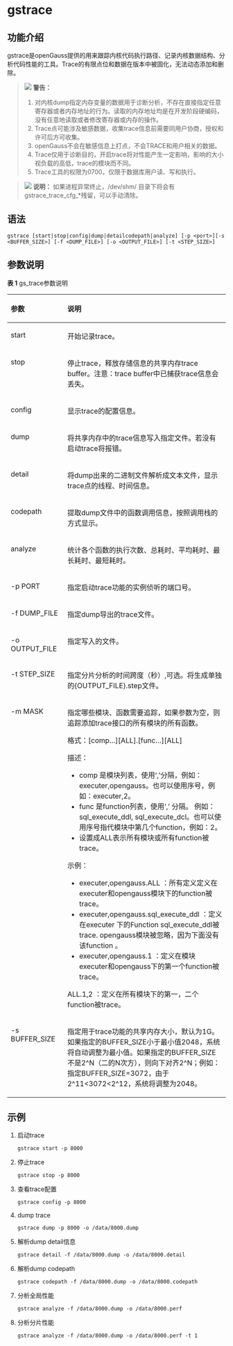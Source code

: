 # gstrace<a name="ZH-CN_TOPIC_0289899251"></a>

## 功能介绍<a name="zh-cn_topic_0287275941_zh-cn_topic_0237152426_zh-cn_topic_0059778103_s1d88b9452b2d4c15811c8ad2670b7682"></a>

gstrace是openGauss提供的用来跟踪内核代码执行路径、记录内核数据结构、分析代码性能的工具。Trace的有限点位和数据在版本中被固化，无法动态添加和删除。

>![](public_sys-resources/icon-warning.png) **警告：** 
>
>1.  对内核dump指定内存变量的数据用于诊断分析，不存在直接指定任意寄存器或者内存地址的行为。读取的内存地址均是在开发阶段硬编码，没有任意地读取或者修改寄存器或内存的操作。
>2.  Trace点可能涉及敏感数据，收集trace信息前需要同用户协商，授权和许可后方可收集。
>3.  openGauss不会在敏感信息上打点，不会TRACE和用户相关的数据。
>4.  Trace仅用于诊断目的，开启trace将对性能产生一定影响，影响的大小视负载的高低，trace的模块而不同。
>5.  Trace工具的权限为0700，仅限于数据库用户读、写和执行。

>![](public_sys-resources/icon-note.png) **说明：** 
>如果进程异常终止，/dev/shm/ 目录下将会有gstrace\_trace\_cfg\_\*残留，可以手动清除。

## 语法<a name="zh-cn_topic_0287275941_zh-cn_topic_0237152426_section681720817204"></a>

```
gstrace [start|stop|config|dump|detailcodepath|analyze] [-p <port>][-s <BUFFER_SIZE>] [-f <DUMP_FILE>] [-o <OUTPUT_FILE>] [-t <STEP_SIZE>]
```

## 参数说明<a name="zh-cn_topic_0287275941_zh-cn_topic_0237152426_zh-cn_topic_0059778103_se0ebdb25733f42f5b4286a1fc7e54a13"></a>

**表 1**  gs\_trace参数说明

<a name="zh-cn_topic_0287275941_zh-cn_topic_0237152426_zh-cn_topic_0059778103_t23767b731a7a45f09c53aed81e926bc8"></a>
<table><thead align="left"><tr id="zh-cn_topic_0287275941_zh-cn_topic_0237152426_zh-cn_topic_0059778103_r188ffec592514e99abaf1bc732cee3a5"><th class="cellrowborder" valign="top" width="25.94%" id="mcps1.2.3.1.1"><p id="zh-cn_topic_0287275941_zh-cn_topic_0237152426_zh-cn_topic_0059778103_a5c967910f28a4a66bb9305b009489d36"><a name="zh-cn_topic_0287275941_zh-cn_topic_0237152426_zh-cn_topic_0059778103_a5c967910f28a4a66bb9305b009489d36"></a><a name="zh-cn_topic_0287275941_zh-cn_topic_0237152426_zh-cn_topic_0059778103_a5c967910f28a4a66bb9305b009489d36"></a>参数</p>
</th>
<th class="cellrowborder" valign="top" width="74.06%" id="mcps1.2.3.1.2"><p id="zh-cn_topic_0287275941_zh-cn_topic_0237152426_zh-cn_topic_0059778103_a8fefacfdc99f49668d734bb253b62f94"><a name="zh-cn_topic_0287275941_zh-cn_topic_0237152426_zh-cn_topic_0059778103_a8fefacfdc99f49668d734bb253b62f94"></a><a name="zh-cn_topic_0287275941_zh-cn_topic_0237152426_zh-cn_topic_0059778103_a8fefacfdc99f49668d734bb253b62f94"></a>说明</p>
</th>
</tr>
</thead>
<tbody><tr id="zh-cn_topic_0287275941_zh-cn_topic_0237152426_row11827125619439"><td class="cellrowborder" valign="top" width="25.94%" headers="mcps1.2.3.1.1 "><p id="zh-cn_topic_0287275941_zh-cn_topic_0237152426_p15830145612433"><a name="zh-cn_topic_0287275941_zh-cn_topic_0237152426_p15830145612433"></a><a name="zh-cn_topic_0287275941_zh-cn_topic_0237152426_p15830145612433"></a>start</p>
</td>
<td class="cellrowborder" valign="top" width="74.06%" headers="mcps1.2.3.1.2 "><p id="zh-cn_topic_0287275941_zh-cn_topic_0237152426_p133635214218"><a name="zh-cn_topic_0287275941_zh-cn_topic_0237152426_p133635214218"></a><a name="zh-cn_topic_0287275941_zh-cn_topic_0237152426_p133635214218"></a>开始记录trace。</p>
</td>
</tr>
<tr id="zh-cn_topic_0287275941_zh-cn_topic_0237152426_zh-cn_topic_0059778103_r65d586da5c9c4f8da0dc5dab60f2c818"><td class="cellrowborder" valign="top" width="25.94%" headers="mcps1.2.3.1.1 "><p id="zh-cn_topic_0287275941_zh-cn_topic_0237152426_zh-cn_topic_0059778103_a6a197174fa6845f5a9302430adb2c86e"><a name="zh-cn_topic_0287275941_zh-cn_topic_0237152426_zh-cn_topic_0059778103_a6a197174fa6845f5a9302430adb2c86e"></a><a name="zh-cn_topic_0287275941_zh-cn_topic_0237152426_zh-cn_topic_0059778103_a6a197174fa6845f5a9302430adb2c86e"></a>stop</p>
</td>
<td class="cellrowborder" valign="top" width="74.06%" headers="mcps1.2.3.1.2 "><p id="zh-cn_topic_0287275941_zh-cn_topic_0237152426_zh-cn_topic_0059778103_a8b800d08df204d4c86033a1a6118d749"><a name="zh-cn_topic_0287275941_zh-cn_topic_0237152426_zh-cn_topic_0059778103_a8b800d08df204d4c86033a1a6118d749"></a><a name="zh-cn_topic_0287275941_zh-cn_topic_0237152426_zh-cn_topic_0059778103_a8b800d08df204d4c86033a1a6118d749"></a>停止trace，释放存储信息的共享内存trace buffer。注意：trace buffer中已捕获trace信息会丢失。</p>
</td>
</tr>
<tr id="zh-cn_topic_0287275941_zh-cn_topic_0237152426_zh-cn_topic_0059778103_r8e7b1a27e27d49e9b602e50973b412b3"><td class="cellrowborder" valign="top" width="25.94%" headers="mcps1.2.3.1.1 "><p id="zh-cn_topic_0287275941_zh-cn_topic_0237152426_zh-cn_topic_0059778103_zh-cn_topic_0058968088_p485426916248"><a name="zh-cn_topic_0287275941_zh-cn_topic_0237152426_zh-cn_topic_0059778103_zh-cn_topic_0058968088_p485426916248"></a><a name="zh-cn_topic_0287275941_zh-cn_topic_0237152426_zh-cn_topic_0059778103_zh-cn_topic_0058968088_p485426916248"></a>config</p>
</td>
<td class="cellrowborder" valign="top" width="74.06%" headers="mcps1.2.3.1.2 "><p id="zh-cn_topic_0287275941_zh-cn_topic_0237152426_p25031714162217"><a name="zh-cn_topic_0287275941_zh-cn_topic_0237152426_p25031714162217"></a><a name="zh-cn_topic_0287275941_zh-cn_topic_0237152426_p25031714162217"></a>显示trace的配置信息。</p>
</td>
</tr>
<tr id="zh-cn_topic_0287275941_zh-cn_topic_0237152426_zh-cn_topic_0059778103_r9a81825bfd004895bd49bb565f44e248"><td class="cellrowborder" valign="top" width="25.94%" headers="mcps1.2.3.1.1 "><p id="zh-cn_topic_0287275941_zh-cn_topic_0237152426_p11540121819226"><a name="zh-cn_topic_0287275941_zh-cn_topic_0237152426_p11540121819226"></a><a name="zh-cn_topic_0287275941_zh-cn_topic_0237152426_p11540121819226"></a>dump</p>
</td>
<td class="cellrowborder" valign="top" width="74.06%" headers="mcps1.2.3.1.2 "><p id="zh-cn_topic_0287275941_zh-cn_topic_0237152426_p17479524192216"><a name="zh-cn_topic_0287275941_zh-cn_topic_0237152426_p17479524192216"></a><a name="zh-cn_topic_0287275941_zh-cn_topic_0237152426_p17479524192216"></a>将共享内存中的trace信息写入指定文件。若没有启动trace将报错。</p>
</td>
</tr>
<tr id="zh-cn_topic_0287275941_zh-cn_topic_0237152426_zh-cn_topic_0059778103_r3a4fdac5e343484e8e1591a6bb878cdf"><td class="cellrowborder" valign="top" width="25.94%" headers="mcps1.2.3.1.1 "><p id="zh-cn_topic_0287275941_zh-cn_topic_0237152426_zh-cn_topic_0059778103_a1d6c85beb1ba433fa3a7ef5105ea1cc6"><a name="zh-cn_topic_0287275941_zh-cn_topic_0237152426_zh-cn_topic_0059778103_a1d6c85beb1ba433fa3a7ef5105ea1cc6"></a><a name="zh-cn_topic_0287275941_zh-cn_topic_0237152426_zh-cn_topic_0059778103_a1d6c85beb1ba433fa3a7ef5105ea1cc6"></a>detail</p>
</td>
<td class="cellrowborder" valign="top" width="74.06%" headers="mcps1.2.3.1.2 "><p id="zh-cn_topic_0287275941_zh-cn_topic_0237152426_p694710363227"><a name="zh-cn_topic_0287275941_zh-cn_topic_0237152426_p694710363227"></a><a name="zh-cn_topic_0287275941_zh-cn_topic_0237152426_p694710363227"></a>将dump出来的二进制文件解析成文本文件，显示trace点的线程、时间信息。</p>
</td>
</tr>
<tr id="zh-cn_topic_0287275941_zh-cn_topic_0237152426_zh-cn_topic_0059778103_r2d33c4b669f14e4380c5068a444f0582"><td class="cellrowborder" valign="top" width="25.94%" headers="mcps1.2.3.1.1 "><p id="zh-cn_topic_0287275941_zh-cn_topic_0237152426_p1333212342222"><a name="zh-cn_topic_0287275941_zh-cn_topic_0237152426_p1333212342222"></a><a name="zh-cn_topic_0287275941_zh-cn_topic_0237152426_p1333212342222"></a>codepath</p>
</td>
<td class="cellrowborder" valign="top" width="74.06%" headers="mcps1.2.3.1.2 "><p id="zh-cn_topic_0287275941_zh-cn_topic_0237152426_p14331133462214"><a name="zh-cn_topic_0287275941_zh-cn_topic_0237152426_p14331133462214"></a><a name="zh-cn_topic_0287275941_zh-cn_topic_0237152426_p14331133462214"></a>提取dump文件中的函数调用信息，按照调用栈的方式显示。</p>
</td>
</tr>
<tr id="zh-cn_topic_0287275941_zh-cn_topic_0237152426_zh-cn_topic_0059778103_r61bf02df0d904a1988a04a22027417ec"><td class="cellrowborder" valign="top" width="25.94%" headers="mcps1.2.3.1.1 "><p id="zh-cn_topic_0287275941_zh-cn_topic_0237152426_p433083419226"><a name="zh-cn_topic_0287275941_zh-cn_topic_0237152426_p433083419226"></a><a name="zh-cn_topic_0287275941_zh-cn_topic_0237152426_p433083419226"></a>analyze</p>
</td>
<td class="cellrowborder" valign="top" width="74.06%" headers="mcps1.2.3.1.2 "><p id="zh-cn_topic_0287275941_zh-cn_topic_0237152426_p1132963412212"><a name="zh-cn_topic_0287275941_zh-cn_topic_0237152426_p1132963412212"></a><a name="zh-cn_topic_0287275941_zh-cn_topic_0237152426_p1132963412212"></a>统计各个函数的执行次数、总耗时、平均耗时、最长耗时、最短耗时。</p>
</td>
</tr>
<tr id="zh-cn_topic_0287275941_zh-cn_topic_0237152426_zh-cn_topic_0059778103_r4cd4463ebb5e4719ba97a9a170e1c336"><td class="cellrowborder" valign="top" width="25.94%" headers="mcps1.2.3.1.1 "><p id="zh-cn_topic_0287275941_zh-cn_topic_0237152426_p15327334122215"><a name="zh-cn_topic_0287275941_zh-cn_topic_0237152426_p15327334122215"></a><a name="zh-cn_topic_0287275941_zh-cn_topic_0237152426_p15327334122215"></a>-p PORT</p>
</td>
<td class="cellrowborder" valign="top" width="74.06%" headers="mcps1.2.3.1.2 "><p id="zh-cn_topic_0287275941_zh-cn_topic_0237152426_p732613416227"><a name="zh-cn_topic_0287275941_zh-cn_topic_0237152426_p732613416227"></a><a name="zh-cn_topic_0287275941_zh-cn_topic_0237152426_p732613416227"></a>指定启动trace功能的实例侦听的端口号。</p>
</td>
</tr>
<tr id="zh-cn_topic_0287275941_zh-cn_topic_0237152426_zh-cn_topic_0059778103_rf78e1c297caa4e1b8c449b6475e9457f"><td class="cellrowborder" valign="top" width="25.94%" headers="mcps1.2.3.1.1 "><p id="zh-cn_topic_0287275941_zh-cn_topic_0237152426_p33241034112218"><a name="zh-cn_topic_0287275941_zh-cn_topic_0237152426_p33241034112218"></a><a name="zh-cn_topic_0287275941_zh-cn_topic_0237152426_p33241034112218"></a>-f DUMP_FILE</p>
</td>
<td class="cellrowborder" valign="top" width="74.06%" headers="mcps1.2.3.1.2 "><p id="zh-cn_topic_0287275941_zh-cn_topic_0237152426_p155451829202515"><a name="zh-cn_topic_0287275941_zh-cn_topic_0237152426_p155451829202515"></a><a name="zh-cn_topic_0287275941_zh-cn_topic_0237152426_p155451829202515"></a>指定dump导出的trace文件。</p>
</td>
</tr>
<tr id="zh-cn_topic_0287275941_zh-cn_topic_0237152426_zh-cn_topic_0059778103_rf1d87491bb174b2aa6a8008c2ec3e7d3"><td class="cellrowborder" valign="top" width="25.94%" headers="mcps1.2.3.1.1 "><p id="zh-cn_topic_0287275941_zh-cn_topic_0237152426_p11321173462215"><a name="zh-cn_topic_0287275941_zh-cn_topic_0237152426_p11321173462215"></a><a name="zh-cn_topic_0287275941_zh-cn_topic_0237152426_p11321173462215"></a>-o OUTPUT_FILE</p>
</td>
<td class="cellrowborder" valign="top" width="74.06%" headers="mcps1.2.3.1.2 "><p id="zh-cn_topic_0287275941_zh-cn_topic_0237152426_p832013402216"><a name="zh-cn_topic_0287275941_zh-cn_topic_0237152426_p832013402216"></a><a name="zh-cn_topic_0287275941_zh-cn_topic_0237152426_p832013402216"></a>指定写入的文件。</p>
</td>
</tr>
<tr id="zh-cn_topic_0287275941_zh-cn_topic_0237152426_zh-cn_topic_0059778103_r96238b14ad9a4a9e886adc9ae0cdd228"><td class="cellrowborder" valign="top" width="25.94%" headers="mcps1.2.3.1.1 "><p id="zh-cn_topic_0287275941_zh-cn_topic_0237152426_p03185341227"><a name="zh-cn_topic_0287275941_zh-cn_topic_0237152426_p03185341227"></a><a name="zh-cn_topic_0287275941_zh-cn_topic_0237152426_p03185341227"></a>-t STEP_SIZE</p>
</td>
<td class="cellrowborder" valign="top" width="74.06%" headers="mcps1.2.3.1.2 "><p id="zh-cn_topic_0287275941_zh-cn_topic_0237152426_p16317134152214"><a name="zh-cn_topic_0287275941_zh-cn_topic_0237152426_p16317134152214"></a><a name="zh-cn_topic_0287275941_zh-cn_topic_0237152426_p16317134152214"></a>指定分片分析的时间跨度（秒）,可选。将生成单独的{OUTPUT_FILE}.step文件。</p>
</td>
</tr>
<tr id="row19271527135319"><td class="cellrowborder" valign="top" width="25.94%" headers="mcps1.2.3.1.1 "><p id="p22713278539"><a name="p22713278539"></a><a name="p22713278539"></a>-m MASK</p>
</td>
<td class="cellrowborder" valign="top" width="74.06%" headers="mcps1.2.3.1.2 "><p id="p1271527145315"><a name="p1271527145315"></a><a name="p1271527145315"></a>指定哪些模块、函数需要追踪，如果参数为空，则追踪添加trace接口的所有模块的所有函数。</p>
<p id="p176851402914"><a name="p176851402914"></a><a name="p176851402914"></a>格式：[comp…][ALL].[func…][ALL]</p>
<p id="p476815146299"><a name="p476815146299"></a><a name="p476815146299"></a>描述：</p>
<a name="ul191841558155417"></a><a name="ul191841558155417"></a><ul id="ul191841558155417"><li>comp 是模块列表，使用‘,’分隔，例如：executer,opengauss。也可以使用序号，例如：executer,2。</li><li>func 是function列表，使用‘,’ 分隔。 例如：sql_execute_ddl, sql_execute_dcl。也可以使用序号指代模块中第几个function，例如：2。</li><li>设置成ALL表示所有模块或所有function被trace。</li></ul>
<p id="p276921442916"><a name="p276921442916"></a><a name="p276921442916"></a>示例：</p>
<a name="ul31951366551"></a><a name="ul31951366551"></a><ul id="ul31951366551"><li>executer,opengauss.ALL ：所有定义定义在executer和opengauss模块下的function被trace。</li><li>executer,opengauss.sql_execute_ddl ：定义在executer 下的Function sql_execute_ddl被trace. opengauss模块被忽略，因为下面没有该function 。</li><li>executer,opengauss.1 ：定义在模块executer和opengauss下的第一个function被trace。</li></ul>
<p id="p176921422917"><a name="p176921422917"></a><a name="p176921422917"></a>ALL.1,2 ：定义在所有模块下的第一，二个function被trace。</p>
</td>
</tr>
<tr id="zh-cn_topic_0287275941_zh-cn_topic_0237152426_row12693367813"><td class="cellrowborder" valign="top" width="25.94%" headers="mcps1.2.3.1.1 "><p id="zh-cn_topic_0287275941_zh-cn_topic_0237152426_p43111434122216"><a name="zh-cn_topic_0287275941_zh-cn_topic_0237152426_p43111434122216"></a><a name="zh-cn_topic_0287275941_zh-cn_topic_0237152426_p43111434122216"></a>-s BUFFER_SIZE</p>
</td>
<td class="cellrowborder" valign="top" width="74.06%" headers="mcps1.2.3.1.2 "><p id="zh-cn_topic_0287275941_zh-cn_topic_0237152426_p5310203414226"><a name="zh-cn_topic_0287275941_zh-cn_topic_0237152426_p5310203414226"></a><a name="zh-cn_topic_0287275941_zh-cn_topic_0237152426_p5310203414226"></a>指定用于trace功能的共享内存大小，默认为1G。如果指定的BUFFER_SIZE小于最小值2048，系统将自动调整为最小值。如果指定的BUFFER_SIZE不是2^N（二的N次方），则向下对齐2^N；例如：指定BUFFER_SIZE=3072，由于2^11&lt;3072&lt;2^12，系统将调整为2048。</p>
</td>
</tr>
</tbody>
</table>

## 示例<a name="zh-cn_topic_0287275941_zh-cn_topic_0237152426_section2838131051812"></a>

1.  启动trace

    ```
    gstrace start -p 8000
    ```

2.  停止trace

    ```
    gstrace stop -p 8000
    ```

3.  查看trace配置

    ```
    gstrace config -p 8000
    ```

4.  dump trace

    ```
    gstrace dump -p 8000 -o /data/8000.dump
    ```

5.  解析dump detail信息

    ```
    gstrace detail -f /data/8000.dump -o /data/8000.detail
    ```

6.  解析dump codepath

    ```
    gstrace codepath -f /data/8000.dump -o /data/8000.codepath
    ```

7.  分析全局性能

    ```
    gstrace analyze -f /data/8000.dump -o /data/8000.perf
    ```

8.  分析分片性能

    ```
    gstrace analyze -f /data/8000.dump -o /data/8000.perf -t 1
    ```


